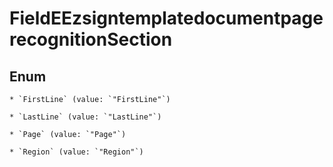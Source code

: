 
# FieldEEzsigntemplatedocumentpagerecognitionSection

## Enum


    * `FirstLine` (value: `"FirstLine"`)

    * `LastLine` (value: `"LastLine"`)

    * `Page` (value: `"Page"`)

    * `Region` (value: `"Region"`)



